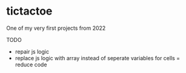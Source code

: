 # tictactoe
One of my very first projects from 2022

TODO
- repair js logic
- replace js logic with array instead of seperate variables for cells = reduce code

